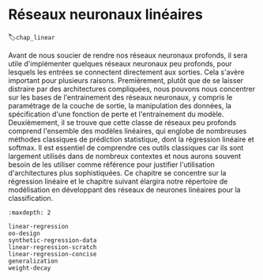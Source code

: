 # Réseaux neuronaux linéaires
:label:`chap_linear` 

 Avant de nous soucier de rendre nos réseaux neuronaux profonds,
il sera utile d'implémenter quelques réseaux neuronaux peu profonds,
pour lesquels les entrées se connectent directement aux sorties.
Cela s'avère important pour plusieurs raisons.
Premièrement, plutôt que de se laisser distraire par des architectures compliquées,
nous pouvons nous concentrer sur les bases de l'entrainement des réseaux neuronaux,
y compris le paramétrage de la couche de sortie, la manipulation des données,
la spécification d'une fonction de perte et l'entrainement du modèle.
Deuxièmement, il se trouve que cette classe de réseaux peu profonds
comprend l'ensemble des modèles linéaires,
qui englobe de nombreuses méthodes classiques de prédiction statistique,
dont la régression linéaire et softmax.
Il est essentiel de comprendre ces outils classiques
car ils sont largement utilisés dans de nombreux contextes
et nous aurons souvent besoin de les utiliser comme référence
pour justifier l'utilisation d'architectures plus sophistiquées.
Ce chapitre se concentre sur la régression linéaire
et le chapitre suivant élargira notre répertoire de modélisation
en développant des réseaux de neurones linéaires pour la classification.

```toc
:maxdepth: 2

linear-regression
oo-design
synthetic-regression-data
linear-regression-scratch
linear-regression-concise
generalization
weight-decay
```

